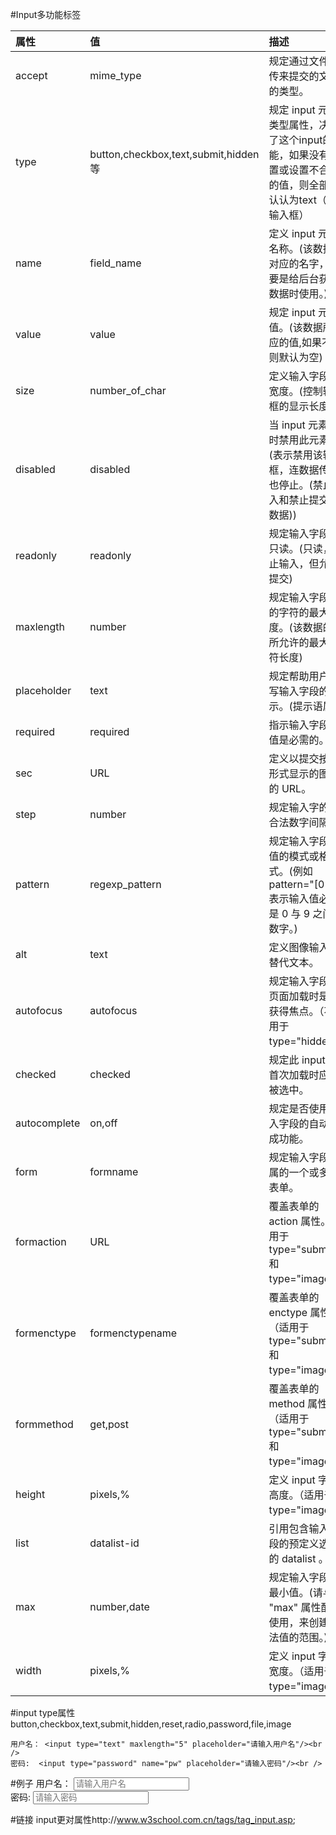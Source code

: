 #Input多功能标签


|属性|值|描述|
|:- |:-|:-|
|accept|mime_type|规定通过文件上传来提交的文件的类型。|
|type|button,checkbox,text,submit,hidden等|规定 input 元素的类型属性，决定了这个input的功能，如果没有设置或设置不合法的值，则全部默认认为text（单行输入框）|
|name|field_name|定义 input 元素的名称。(该数据所对应的名字，主要是给后台获取数据时使用。)|
|value|value|规定 input 元素的值。(该数据所对应的值,如果不填则默认为空)|
|size|number_of_char|定义输入字段的宽度。(控制输入框的显示长度)|
|disabled|disabled|当 input 元素加载时禁用此元素。(表示禁用该输入框，连数据传输也停止。(禁止输入和禁止提交该数据))|
|readonly|readonly|	规定输入字段为只读。(只读，禁止输入，但允许提交)|
|maxlength|number|规定输入字段中的字符的最大长度。(该数据的值所允许的最大字符长度)|
|placeholder|text|规定帮助用户填写输入字段的提示。(提示语属性)|
|required|required|	指示输入字段的值是必需的。|
|sec|URL|定义以提交按钮形式显示的图像的 URL。|
|step|number|规定输入字的的合法数字间隔。|
|pattern|regexp_pattern|规定输入字段的值的模式或格式。(例如 pattern="[0-9]" 表示输入值必须是 0 与 9 之间的数字。)|
|alt|text|定义图像输入的替代文本。|
|autofocus|autofocus|规定输入字段在页面加载时是否获得焦点。（不适用于 type="hidden"）|
|checked|checked|规定此 input 元素首次加载时应当被选中。|
|autocomplete|on,off|规定是否使用输入字段的自动完成功能。|
|form|formname|规定输入字段所属的一个或多个表单。|
|formaction|URL|覆盖表单的 action 属性。（适用于 type="submit" 和 type="image"）|
|formenctype|formenctypename|覆盖表单的 enctype 属性。（适用于 type="submit" 和 type="image"）|
|formmethod|get,post|覆盖表单的 method 属性。（适用于 type="submit" 和 type="image"）|
|height|pixels,%|定义 input 字段的高度。（适用于 type="image"）|
|list|datalist-id|引用包含输入字段的预定义选项的 datalist 。|
|max|number,date|规定输入字段的最小值。(请与 "max" 属性配合使用，来创建合法值的范围。)|
|width|pixels,%|定义 input 字段的宽度。（适用于 type="image"）|

#input type属性
button,checkbox,text,submit,hidden,reset,radio,password,file,image
```
用户名： <input type="text" maxlength="5" placeholder="请输入用户名"/><br />
密码:  <input type="password" name="pw" placeholder="请输入密码"/><br />
```

#例子
用户名： <input type="text" maxlength="5" placeholder="请输入用户名"/><br />
密码:  <input type="password" name="pw" placeholder="请输入密码"/><br />


#链接
input更对属性http://www.w3school.com.cn/tags/tag_input.asp;
